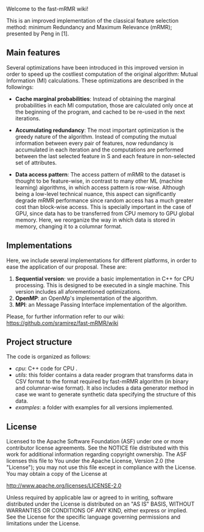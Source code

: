 Welcome to the fast-mRMR wiki!

This is an improved implementation of the classical feature selection method: minimum Redundancy and Maximum Relevance (mRMR); presented by Peng in [1]. 

## Main features

Several optimizations have been introduced in this improved version in order to speed up the costliest computation of the original algorithm: Mutual Information (MI) calculations. These optimizations are described in the followings: 

- **Cache marginal probabilities**: Instead of obtaining the marginal probabilities in each MI computation, those are calculated only once at the beginning of the program, and cached to be re-used in the next iterations.

- **Accumulating redundancy**: The most important optimization is the greedy nature of the algorithm. Instead of computing the mutual information between every pair of features, now redundancy is accumulated in each iteration and the computations are performed between the last selected feature in S and each feature in non-selected set of attributes. 

- **Data access pattern**: The access pattern of mRMR to the dataset is thought to be feature-wise, in contrast to many other ML (machine learning) algorithms, in which access pattern is row-wise. Although being a low-level technical nuance, this aspect can significantly degrade mRMR performance since random access has a much greater cost than block-wise access. This is specially important in the case of GPU, since data has to be transferred from CPU memory to GPU global memory. Here, we reorganize the way in which data is stored in memory, changing it to a columnar format.

## Implementations

Here, we include several implementations for different platforms, in order to ease the application of our proposal. These are: 

1. **Sequential version**: we provide a basic implementation in C++ for CPU processing. This is designed to be executed in a single machine. This version includes all aforementioned optimizations.
2. **OpenMP**: an OpenMp's implementation of the algorithm.
3. **MPI**: an Message Passing Interface implementation of the algorithm.

Please, for further information refer to our wiki: https://github.com/sramirez/fast-mRMR/wiki

## Project structure

The code is organized as follows:

* _cpu_: C++ code for CPU .
* _utils_: this folder contains a data reader program that transforms data in CSV format to the format required by fast-mRMR algorithm (in binary and columnar-wise format). It also includes a data generator method in case we want to generate synthetic data specifying the structure of this data.
* _examples_: a folder with examples for all versions implemented.   

 

## License

Licensed to the Apache Software Foundation (ASF) under one or more contributor license agreements. See the NOTICE file distributed with this work for additional information regarding copyright ownership. The ASF licenses this file to You under the Apache License, Version 2.0 (the "License"); you may not use this file except in compliance with the License.  You may obtain a copy of the License at

http://www.apache.org/licenses/LICENSE-2.0

Unless required by applicable law or agreed to in writing, software distributed under the License is distributed on an "AS IS" BASIS, WITHOUT WARRANTIES OR CONDITIONS OF ANY KIND, either express or implied. See the License for the specific language governing permissions and limitations under the License.

